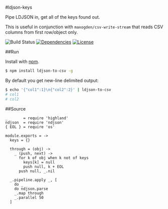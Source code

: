 #ldjson-keys

Pipe LDJSON in, get all of the keys found out.

This is useful in conjunction with `maxogden/csv-write-stream` that reads CSV columns from first row/object only.

![Build Status](http://img.shields.io/codeship/bf2e7930-638b-0132-0720-76d0773b13a7.svg?style=flat)
[![Dependencies](http://img.shields.io/david/radekstepan/ldjson-keys.svg?style=flat)](https://david-dm.org/radekstepan/ldjson-keys)
[![License](http://img.shields.io/badge/license-AGPL--3.0-red.svg?style=flat)](LICENSE)

##Run

Install with [npm](https://www.npmjs.org/).

```bash
$ npm install ldjson-to-csv -g
```

By default you get new-line delimited output:

```bash
$ echo '{"col1":1}\n{"col2":2}' | ldjson-to-csv
# col1
# col2
```

##Source

    _       = require 'highland'
    ndjson  = require 'ndjson'
    { EOL } = require 'os'

    module.exports = ->
      keys = {}

      through = (obj) ->
        _ (push, next) ->
          for k of obj when k not of keys
            keys[k] = null
            push null, k + EOL
          push null, _.nil

      _.pipeline.apply _, [
        do _
        do ndjson.parse
        _.map through
        _.parallel 50
      ]